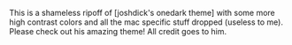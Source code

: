 This is a shameless ripoff of [joshdick's onedark theme] with some more high
contrast colors and all the mac specific stuff dropped (useless to me).
Please check out his amazing theme! All credit goes to him.
